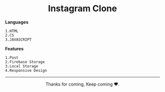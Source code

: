 <h1 align="center">Instagram Clone</h1>


**Languages**
```
1.HTML
2.CS
3.JAVASCRIPT
```
**Features**
```
1.Post
2.Firebase Storage
3.Local Storage
4.Responsive Design
```


<hr>
<p align="center">Thanks for coming, Keep coming ❤️.</p>